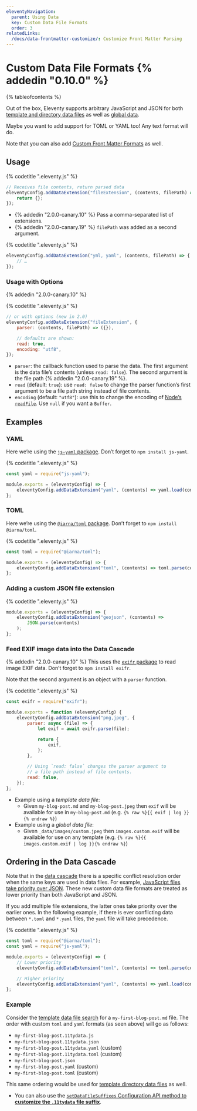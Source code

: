 ```yaml
---
eleventyNavigation:
  parent: Using Data
  key: Custom Data File Formats
  order: 3
relatedLinks:
  /docs/data-frontmatter-customize/: Customize Front Matter Parsing
---
```


# Custom Data File Formats {% addedin "0.10.0" %}

{% tableofcontents %}

Out of the box, Eleventy supports arbitrary JavaScript and JSON for both [template and directory data files](/docs/data-template-dir/) as well as [global data](/docs/data-global/).

Maybe you want to add support for TOML or YAML too! Any text format will do.

Note that you can also add [Custom Front Matter Formats](/docs/data-frontmatter-customize/) as well.

## Usage

{% codetitle ".eleventy.js" %}

```js
// Receives file contents, return parsed data
eleventyConfig.addDataExtension("fileExtension", (contents, filePath) => {
	return {};
});
```

- {% addedin "2.0.0-canary.10" %} Pass a comma-separated list of extensions.
- {% addedin "2.0.0-canary.19" %} `filePath` was added as a second argument.

{% codetitle ".eleventy.js" %}

```js
eleventyConfig.addDataExtension("yml, yaml", (contents, filePath) => {
	// …
});
```

### Usage with Options

{% addedin "2.0.0-canary.10" %}

{% codetitle ".eleventy.js" %}

```js
// or with options (new in 2.0)
eleventyConfig.addDataExtension("fileExtension", {
	parser: (contents, filePath) => ({}),

	// defaults are shown:
	read: true,
	encoding: "utf8",
});
```

- `parser`: the callback function used to parse the data. The first argument is the data file’s contents (unless `read: false`). The second argument is the file path {% addedin "2.0.0-canary.19" %}.
- `read` (default: `true`): use `read: false` to change the parser function’s first argument to be a file path string instead of file contents.
- `encoding` (default: `"utf8"`): use this to change the encoding of [Node’s `readFile`](https://nodejs.org/api/fs.html#fspromisesreadfilepath-options). Use `null` if you want a `Buffer`.

## Examples

### YAML

Here we’re using the [`js-yaml` package](https://www.npmjs.com/package/js-yaml). Don’t forget to `npm install js-yaml`.

{% codetitle ".eleventy.js" %}

```js
const yaml = require("js-yaml");

module.exports = (eleventyConfig) => {
	eleventyConfig.addDataExtension("yaml", (contents) => yaml.load(contents));
};
```

### TOML

Here we’re using the [`@iarna/toml` package](https://www.npmjs.com/package/@iarna/toml). Don’t forget to `npm install @iarna/toml`.

{% codetitle ".eleventy.js" %}

```js
const toml = require("@iarna/toml");

module.exports = (eleventyConfig) => {
	eleventyConfig.addDataExtension("toml", (contents) => toml.parse(contents));
};
```

### Adding a custom JSON file extension

{% codetitle ".eleventy.js" %}

```js
module.exports = (eleventyConfig) => {
	eleventyConfig.addDataExtension("geojson", (contents) =>
		JSON.parse(contents)
	);
};
```

### Feed EXIF image data into the Data Cascade

{% addedin "2.0.0-canary.10" %} This uses the [`exifr` package](https://www.npmjs.com/package/exifr) to read image EXIF data. Don’t forget to `npm install exifr`.

Note that the second argument is an object with a `parser` function.

{% codetitle ".eleventy.js" %}

```js
const exifr = require("exifr");

module.exports = function (eleventyConfig) {
	eleventyConfig.addDataExtension("png,jpeg", {
		parser: async (file) => {
			let exif = await exifr.parse(file);

			return {
				exif,
			};
		},

		// Using `read: false` changes the parser argument to
		// a file path instead of file contents.
		read: false,
	});
};
```

- Example using a _template data file_:
  - Given `my-blog-post.md` and `my-blog-post.jpeg` then `exif` will be available for use in `my-blog-post.md` (e.g. `{% raw %}{{ exif | log }}{% endraw %}`)
- Example using a _global data file_:
  - Given `_data/images/custom.jpeg` then `images.custom.exif` will be available for use on any template (e.g. `{% raw %}{{ images.custom.exif | log }}{% endraw %}`)

## Ordering in the Data Cascade

Note that in the [data cascade](/docs/data-cascade/) there is a specific conflict resolution order when the same keys are used in data files. For example, [JavaScript files take priority over JSON](/docs/data-template-dir/). These new custom data file formats are treated as lower priority than both JavaScript and JSON.

If you add multiple file extensions, the latter ones take priority over the earlier ones. In the following example, if there is ever conflicting data between `*.toml` and `*.yaml` files, the `yaml` file will take precedence.

{% codetitle ".eleventy.js" %}

```js
const toml = require("@iarna/toml");
const yaml = require("js-yaml");

module.exports = (eleventyConfig) => {
	// Lower priority
	eleventyConfig.addDataExtension("toml", (contents) => toml.parse(contents));

	// Higher priority
	eleventyConfig.addDataExtension("yaml", (contents) => yaml.load(contents));
};
```

### Example

Consider the [template data file search](/docs/data-template-dir/) for a `my-first-blog-post.md` file. The order with custom `toml` and `yaml` formats (as seen above) will go as follows:

- `my-first-blog-post.11tydata.js`
- `my-first-blog-post.11tydata.json`
- `my-first-blog-post.11tydata.yaml` (custom)
- `my-first-blog-post.11tydata.toml` (custom)
- `my-first-blog-post.json`
- `my-first-blog-post.yaml` (custom)
- `my-first-blog-post.toml` (custom)

This same ordering would be used for [template directory data files](/docs/data-template-dir/) as well.

- You can also use the [`setDataFileSuffixes` Configuration API method to **customize the `.11tydata` file suffix**](/docs/config/#change-file-suffix-for-data-files).
